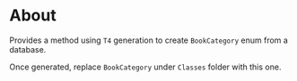 ﻿# About

Provides a method using `T4` generation to create `BookCategory` enum from a database.

Once generated, replace `BookCategory` under `Classes` folder with this one.

